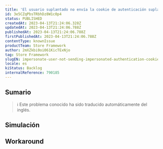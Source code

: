```yaml
---
title: 'El usuario suplantado no envía la cookie de autenticación suplantada en algunas llamadas'
id: 3e5CZqPbsTRbhDz8W1c0p4
status: PUBLISHED
createdAt: 2023-04-13T21:24:06.328Z
updatedAt: 2023-04-13T21:24:06.788Z
publishedAt: 2023-04-13T21:24:06.788Z
firstPublishedAt: 2023-04-13T21:24:06.788Z
contentType: knownIssue
productTeam: Store Framework
author: 2mXZkbi0oi061KicTExNjo
tag: Store Framework
slugEN: impersonate-user-not-sending-impersonated-authentication-cookie-for-some-calls
locale: es
kiStatus: Backlog
internalReference: 790185
---
```


## Sumario

>ℹ️ Este problema conocido ha sido traducido automáticamente del inglés.



## Simulación



## Workaround



